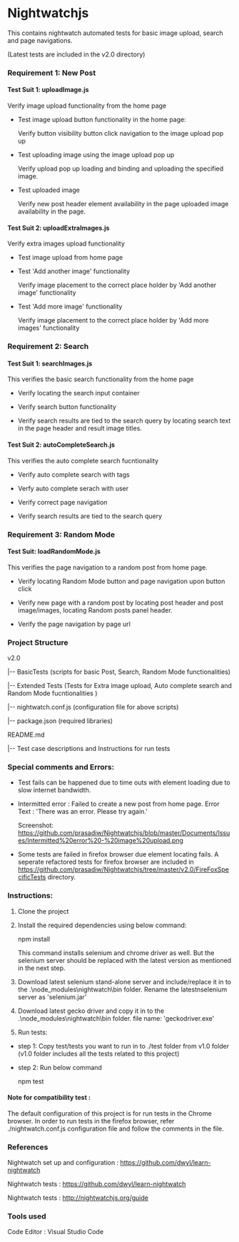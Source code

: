 # Nightwatchjs
This contains nightwatch automated tests for basic image upload, search and page navigations.

(Latest tests are included in the v2.0 directory)

### Requirement 1: New Post

#### Test Suit 1: uploadImage.js

Verify image upload functionality from the home page

- Test image upload button functionality in the home page: 

   Verify button visibility button click navigation to the image upload pop up

- Test uploading image using the image upload pop up

   Verify upload pop up loading and binding and uploading the specified image.

- Test uploaded image

   Verify new post header element availability in the page uploaded image availability in the page.

#### Test Suit 2: uploadExtraImages.js

Verify extra images upload functionality

- Test image upload from home page

- Test 'Add another image' functionality

  Verify image placement to the correct place holder by 'Add another image' functionality

- Test 'Add more image' functionality

  Verify image placement to the correct place holder by 'Add more images' functionality


### Requirement 2: Search

#### Test Suit 1: searchImages.js

This verifies the basic search functionality from the home page

- Verify locating the search input container

- Verify search button functionality

- Verify search results are tied to the search query by locating search text in the page header and result image titles.

#### Test Suit 2: autoCompleteSearch.js

This verifies the auto complete search fucntionality

- Verify auto complete search with tags

- Verfy auto complete serach with user

- Verify correct page navigation

- Verify search results are tied to the search query

### Requirement 3: Random Mode

#### Test Suit: loadRandomMode.js

This verifies the page navigation to a random post from home page.

- Verify locating Random Mode button and page navigation upon button click

- Verify new page with a random post by locating post header and post image/images, locating Random posts panel header.

- Verify the page navigation by page url

### Project Structure

v2.0

   |-- BasicTests (scripts for basic Post, Search, Random Mode functionalities)
   
   |-- Extended Tests (Tests for Extra image upload, Auto complete search and Random Mode fucntionalities )
   
   |-- nightwatch.conf.js (configuration file for above scripts)
   
   |-- package.json (required libraries)


README.md

  |-- Test case descriptions and Instructions for run tests


### Special comments and Errors:

* Test fails can be happened due to time outs with element loading due to slow internet bandwidth.

* Intermitted error : Failed to create a new post from home page. Error Text : 'There was an error. Please try again.'

  Screenshot: https://github.com/prasadiw/Nightwatchjs/blob/master/Documents/Issues/Intermitted%20error%20-%20image%20upload.png

* Some tests are failed in firefox browser due element locating fails. A seperate refactored tests for firefox browser are included in https://github.com/prasadiw/Nightwatchjs/tree/master/v2.0/FireFoxSpecificTests directory.

### Instructions:

1. Clone the project 

2. Install the required dependencies using below command:

   npm install

   This command installs selenium and chrome driver as well. But the selenium server should be replaced with the latest version as   mentioned in the next step. 
   
3. Download latest selenium stand-alone server and include/replace it in to the .\node_modules\nightwatch\bin folder. Rename the latestnselenium server as 'selenium.jar'

4. Download latest gecko driver and copy it in to the .\node_modules\nightwatch\bin folder. file name: 'geckodriver.exe'

3. Run tests:

- step 1: Copy test/tests you want to run in to ./test folder from v1.0 folder (v1.0 folder includes all the tests related to this project) 

- step 2: Run below command

  npm test

#### Note for compatibility test : 

The default configuration of this project is for run tests in the Chrome browser. In order to run tests in the firefox browser, refer ./nightwatch.conf.js configuration file and follow the comments in the file.


### References

Nightwatch set up and configuration : https://github.com/dwyl/learn-nightwatch

Nightwatch tests : https://github.com/dwyl/learn-nightwatch

Nightwatch tests : http://nightwatchjs.org/guide

### Tools used

Code Editor : Visual Studio Code
